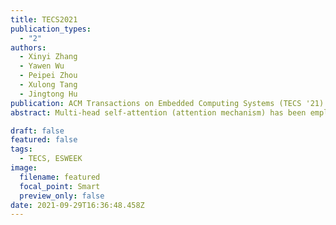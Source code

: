 ```yaml
---
title: TECS2021
publication_types:
  - "2"
authors:
  - Xinyi Zhang
  - Yawen Wu
  - Peipei Zhou
  - Xulong Tang
  - Jingtong Hu
publication: ACM Transactions on Embedded Computing Systems (TECS '21)
abstract: Multi-head self-attention (attention mechanism) has been employed in a variety of fields such as machine translation, language modeling, and image processing due to its superiority in feature extraction and sequential data analysis. This is benefited from a large number of parameters and sophisticated model architecture behind the attention mechanism. To efficiently deploy attention mechanism on resource-constrained devices, existing works propose to reduce the model size by building a customized smaller model or compressing a big standard model. A customized smaller model is usually optimized for the specific task and needs effort in model parameters exploration. Model compression reduces model size without hurting the model architecture robustness, which can be efficiently applied to different tasks. The compressed weights in the model are usually regularly shaped (e.g. rectangle) but the dimension sizes vary (e.g. differs in rectangle height and width). Such compressed attention mechanism can be efficiently deployed on CPU/GPU platforms as their memory and computing resources can be flexibly assigned with demand. However, for Field Programmable Gate Arrays (FPGAs), the data buffer allocation and computing kernel are fixed at run time to achieve maximum energy efficiency. After compression, weights are much smaller and different in size, which leads to inefficient utilization of FPGA on-chip buffer. Moreover, the different weight heights and widths may lead to inefficient FPGA computing kernel execution. Due to the large number of weights in the attention mechanism, building a unique buffer and computing kernel for each compressed weight on FPGA is not feasible. In this work, we jointly consider the compression impact on buffer allocation and the required computing kernel during the attention mechanism compressing. A novel structural pruning method with memory footprint awareness is proposed and the associated accelerator on FPGA is designed. The experimental results show that our work can compress Transformer (an attention mechanism based model) by 95x. The developed accelerator can fully utilize the FPGA resource, processing the sparse attention mechanism with the run-time throughput performance of 1.87 Tops in ZCU102 FPGA.

draft: false
featured: false
tags:
  - TECS, ESWEEK
image:
  filename: featured
  focal_point: Smart
  preview_only: false
date: 2021-09-29T16:36:48.458Z
---
```


